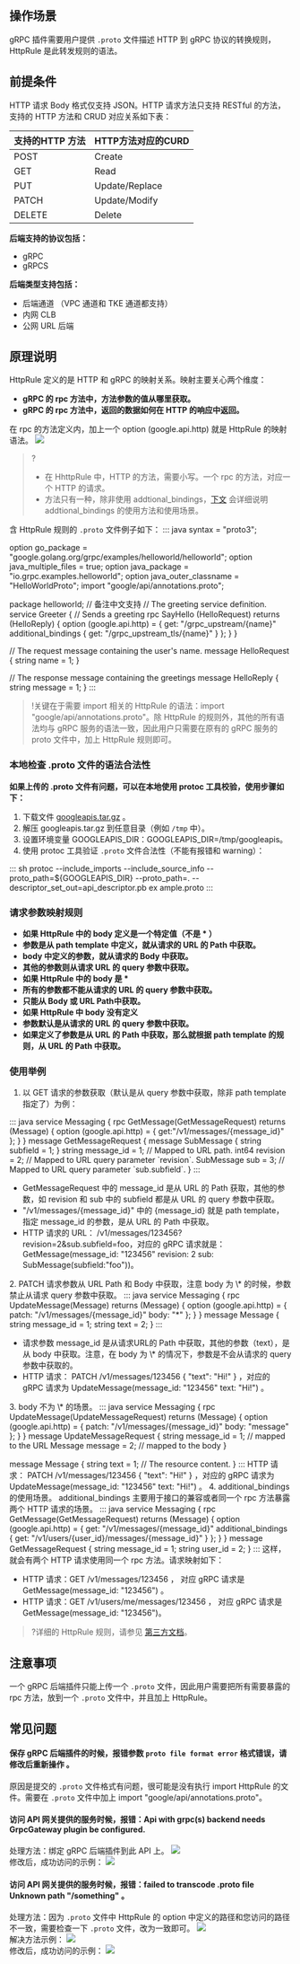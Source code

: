 ## 操作场景

gRPC 插件需要用户提供 `.proto` 文件描述 HTTP 到 gRPC 协议的转换规则，HttpRule 是此转发规则的语法。

## 前提条件

HTTP 请求 Body 格式仅支持 JSON。HTTP 请求方法只支持 RESTful 的方法，支持的 HTTP 方法和 CRUD 对应关系如下表：

| **支持的HTTP 方法** | **HTTP方法对应的CURD** |
| ------------------- | ---------------------- |
| POST                | Create                 |
| GET                 | Read                   |
| PUT                 | Update/Replace         |
| PATCH               | Update/Modify          |
| DELETE              | Delete                 |

**后端支持的协议包括：**

- gRPC
- gRPCS

**后端类型支持包括：**

- 后端通道 （VPC 通道和 TKE 通道都支持）
- 内网 CLB
- 公网 URL 后端



## 原理说明

HttpRule 定义的是 HTTP 和 gRPC 的映射关系。映射主要关心两个维度：
- **gRPC 的 rpc 方法中，方法参数的值从哪里获取。**
- **gRPC 的 rpc 方法中，返回的数据如何在 HTTP 的响应中返回。**

在 rpc 的方法定义内，加上一个 option (google.api.http) 就是 HttpRule 的映射语法。
![](https://qcloudimg.tencent-cloud.cn/raw/cff6d62c07c0ed8966af5c9deab9e122.png)        
>?
>- 在 HhttpRule 中，HTTP 的方法，需要小写。一个 rpc 的方法，对应一个 HTTP 的请求。
>- 方法只有一种，除非使用 addtional_bindings，[下文](#addtional_bindings) 会详细说明 addtional_bindings 的使用方法和使用场景。
>
含 HttpRule 规则的 `.proto` 文件例子如下：
<dx-codeblock>
:::  java
syntax = "proto3";

option go_package = "google.golang.org/grpc/examples/helloworld/helloworld";
option java_multiple_files = true;
option java_package = "io.grpc.examples.helloworld";
option java_outer_classname = "HelloWorldProto";
import "google/api/annotations.proto";

package helloworld;
// 备注中文支持
// The greeting service definition.
service Greeter {
  // Sends a greeting
  rpc SayHello (HelloRequest) returns (HelloReply) {
    option (google.api.http) = {
        get: "/grpc_upstream/{name}"
        additional_bindings {
            get: "/grpc_upstream_tls/{name}"
        }
    };
  }
}

// The request message containing the user's name.
message HelloRequest {
  string name = 1;
}

// The response message containing the greetings
message HelloReply {
  string message = 1;
}
:::
</dx-codeblock>

>!关键在于需要 import 相关的 HttpRule 的语法：import "google/api/annotations.proto"。除 HttpRule 的规则外，其他的所有语法均与 gRPC 服务的语法一致，因此用户只需要在原有的 gRPC 服务的 proto 文件中，加上 HttpRule 规则即可。



### 本地检查 .proto 文件的语法合法性

**如果上传的 .proto 文件有问题，可以在本地使用 protoc 工具校验，使用步骤如下：**

1. 下载文件 [googleapis.tar.gz](https://apigw-1300555551.cos.ap-nanjing.myqcloud.com/googleapis.tar.gz) 。
2. 解压 googleapis.tar.gz 到任意目录（例如 `/tmp` 中）。
3. 设置环境变量 GOOGLEAPIS_DIR：GOOGLEAPIS_DIR=/tmp/googleapis。
4. 使用 protoc 工具验证 `.proto` 文件合法性（不能有报错和 warning）：
<dx-codeblock>
:::  sh
protoc --include_imports --include_source_info  --proto_path=${GOOGLEAPIS_DIR} --proto_path=. --descriptor_set_out=api_descriptor.pb ex   ample.proto
:::
</dx-codeblock>




### 请求参数映射规则

- **如果 HttpRule 中的 body 定义是一个特定值（不是 \* ）**
 - **参数是从 path template 中定义，就从请求的 URL 的 Path 中获取。**
 - **body 中定义的参数，就从请求的 Body 中获取。**
 - **其他的参数则从请求 URL 的 query 参数中获取。**
- **如果 HttpRule 中的 body 是 \***
 - **所有的参数都不能从请求的 URL 的 query 参数中获取。**
 - **只能从 Body 或 URL Path中获取。**
- **如果 HttpRule 中 body 没有定义**
 - **参数默认是从请求的 URL 的 query 参数中获取。**
 - **如果定义了参数是从 URL 的 Path 中获取，那么就根据 path template 的规则，从 URL 的 Path 中获取。**



### 使用举例
1. 以 GET 请求的参数获取（默认是从 query 参数中获取，除非 path template 指定了）为例：
<dx-codeblock>
:::  java
service Messaging {
   rpc GetMessage(GetMessageRequest) returns (Message) {
     option (google.api.http) = {
         get:"/v1/messages/{message_id}"
     };
   }
 }
message GetMessageRequest {
   message SubMessage {
     string subfield = 1;
   }
   string message_id = 1;  // Mapped to URL path.
   int64 revision = 2;     // Mapped to URL query parameter `revision`.
   SubMessage sub = 3;     // Mapped to URL query parameter `sub.subfield`.
 }
:::
</dx-codeblock>
<ul><li>GetMessageRequest 中的 message_id 是从 URL 的 Path 获取，其他的参数，如 revision 和 sub 中的 subfield 都是从 URL 的 query 参数中获取。</li>
<li>"/v1/messages/{message_id}" 中的 {message_id} 就是 path template，指定 message_id 的参数，是从 URL 的 Path 中获取。</li>
<li>HTTP 请求的 URL： /v1/messages/123456?revision=2&sub.subfield=foo，对应的 gRPC 请求就是：GetMessage(message_id: "123456" revision: 2 sub: SubMessage(subfield:"foo"))。</li></ul>
2. PATCH 请求参数从 URL Path 和 Body 中获取，注意 body 为 \* 的时候，参数禁止从请求 query 参数中获取。
<dx-codeblock>
:::  java
 service Messaging {
   rpc UpdateMessage(Message) returns (Message) {
     option (google.api.http) = {
       patch: "/v1/messages/{message_id}"
       body: "*"
     };
   }
 }
 message Message {
   string message_id = 1;
   string text = 2;
 }
:::
</dx-codeblock>
<ul><li>请求参数 message_id 是从请求URL的 Path 中获取，其他的参数（text），是从 body 中获取。注意，在 body 为 \* 的情况下，参数是不会从请求的 query 参数中获取的。</li>
<li>HTTP 请求： PATCH /v1/messages/123456 { "text": "Hi!" } ，对应的 gRPC 请求为 UpdateMessage(message_id: "123456" text: "Hi!") 。</li></ul>
3. body 不为 \* 的场景。
<dx-codeblock>
:::  java
 service Messaging {
   rpc UpdateMessage(UpdateMessageRequest) returns (Message) {
     option (google.api.http) = {
       patch: "/v1/messages/{message_id}"
       body: "message"
     };
   }
 }
 message UpdateMessageRequest {
   string message_id = 1;  // mapped to the URL
   Message message = 2;    // mapped to the body
 }
 
 message Message {
    string text = 1; // The resource content.
 }
:::
</dx-codeblock>
HTTP 请求： PATCH /v1/messages/123456 { "text": "Hi!" } ，对应的 gRPC 请求为 UpdateMessage(message_id: "123456" text: "Hi!") 。
4.  additional_bindings 的使用场景。
additional_bindings 主要用于接口的兼容或者同一个 rpc 方法暴露两个 HTTP 请求的场景。
<dx-codeblock>
:::  java
 service Messaging {
   rpc GetMessage(GetMessageRequest) returns (Message) {
     option (google.api.http) = {
       get: "/v1/messages/{message_id}"
       additional_bindings {
         get: "/v1/users/{user_id}/messages/{message_id}"
       }
     };
   }
 }
 message GetMessageRequest {
   string message_id = 1;
   string user_id = 2;
 }
:::
</dx-codeblock>
这样，就会有两个 HTTP 请求使用同一个 rpc 方法。请求映射如下：
<ul><li>HTTP 请求：GET /v1/messages/123456 ， 对应 gRPC 请求是GetMessage(message_id: "123456") 。</li>
<li>HTTP 请求：GET /v1/users/me/messages/123456 ， 对应 gRPC 请求是GetMessage(message_id: "123456")。</li></ul>

>?详细的 HttpRule 规则，请参见 [第三方文档](https://github.com/googleapis/googleapis/blob/master/google/api/http.proto)。

## 注意事项

一个 gRPC 后端插件只能上传一个 `.proto` 文件，因此用户需要把所有需要暴露的 rpc 方法，放到一个 `.proto` 文件中，并且加上 HttpRule。

## 常见问题

#### 保存 gRPC 后端插件的时候，报错**参数 `proto file format error` 格式错误，请修改后重新操作** 。
原因是提交的 `.proto` 文件格式有问题，很可能是没有执行 import HttpRule 的文件。需要在 `.proto` 文件中加上 import "google/api/annotations.proto"。


#### 访问 API 网关提供的服务时候，报错：Api with grpc(s) backend needs GrpcGateway plugin be configured.  
处理方法：绑定 gRPC 后端插件到此 API 上。
![](https://qcloudimg.tencent-cloud.cn/raw/91c6ef7ac266b6286d26fad359549a5c.png)                      
修改后，成功访问的示例：
![](https://qcloudimg.tencent-cloud.cn/raw/6e6cb660c671dbee3f904fc8b9e3ce5d.png)


#### 访问 API 网关提供的服务时候，报错：failed to transcode .proto file Unknown path "/something" 。

处理方法：因为 `.proto` 文件中 HttpRule 的 option 中定义的路径和您访问的路径不一致，需要检查一下 `.proto` 文件，改为一致即可。 
![](https://qcloudimg.tencent-cloud.cn/raw/fc261fed06f0c56b4624ef7b8558baea.png)                       
解决方法示例：
![](https://qcloudimg.tencent-cloud.cn/raw/0fe7d92702aeddc1c64ea0ae38ee9c70.png)        
修改后，成功访问的示例：
![](https://qcloudimg.tencent-cloud.cn/raw/6e6cb660c671dbee3f904fc8b9e3ce5d.png)        



